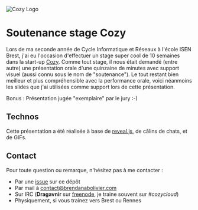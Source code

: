 ![Cozy Logo](https://raw.github.com/mycozycloud/cozy-setup/gh-pages/assets/images/happycloud.png)

# Soutenance stage Cozy

Lors de ma seconde année de Cycle Informatique et Réseaux à l'école ISEN Brest, j'ai eu l'occasion d'effectuer un stage super cool de 10 semaines dans la start-up [Cozy](https://cozy.io).
Comme tout stage, il nous était demandé (entre autre) une présentation orale d'une quinzaine de minutes avec support visuel (aussi connu sous le nom de "soutenance").
Le tout restant bien meilleur et plus compréhensible avec la performance orale, voici néanmoins les slides que j'ai utilisées comme support lors de cette présentation.

Bonus : Présentation jugée "exemplaire" par le jury :-)

## Technos

Cette présentation a été réalisée à base de [reveal.js](https://github.com/hakimel/reveal.js/), de câlins de chats, et de GIFs.

## Contact

Pour toute question ou remarque, n'hésitez pas à me contacter :

* Par une [issue](https://github.com/babolivier/soutenance-stage-cozy/issues) sur ce dépôt
* Par mail à <contact@brendanabolivier.com>
* Sur IRC (**Dragavnir** sur [freenode](https://webchat.freenode.net/), je traine souvent sur *#cozycloud*)
* Physiquement, si vous trainez vers Brest ou Rennes